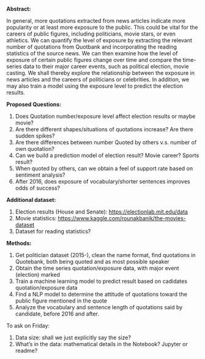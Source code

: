 **Abstract:**

In general, more quotations extracted from news articles indicate more popularity or at least more exposure to the public. This could be vital for the careers of public figures, including politicians, movie stars, or even athletics. We can quantify the level of exposure by extracting the relevant number of quotations from Quotbank and incorporating the reading statistics of the source news. We can then examine how the level of exposure of certain public figures change over time and compare the time-series data to their major career events, such as political election, movie casting. We shall thereby explore the relationship between the exposure in news articles and the careers of politicians or celebrities. In addition, we may also train a model using the exposure level to predict the election results.
	
**Proposed Questions:**	
1. Does Quotation number/exposure level affect election results or maybe movie?
2. Are there different shapes/situations of quotations increase? Are there sudden spikes?
3. Are there differences between number Quoted by others v.s. number of own quotation?
4. Can we build a prediction model of election result? Movie career? Sports result?
5. When quoted by others, can we obtain a feel of support rate based on sentiment analysis?
6. After 2016, does exposure of vocabulary/shorter sentences improves odds of success?

**Additional dataset:**
1. Election results (House and Senate): https://electionlab.mit.edu/data	
2. Movie statistics: https://www.kaggle.com/rounakbanik/the-movies-dataset
3. Dataset for reading statistics?

**Methods:**
1. Get politician dataset (2015-), clean the name format, find quotations in Quotebank, both being quoted and as most possible speaker
2. Obtain the time series quotation/exposure data, with major event (election) marked
3. Train a machine learning model to predict result based on cadidates quotation/exposure data
4. Find a NLP model to determine the attitude of quotations toward the public figure mentioned in the quote
5. Analyze the vocabulary and sentence length of quotations said by candidate, before 2016 and after.


To ask on Friday:
1. Data size: shall we just explicitly say the size?
2. What’s in the data: mathematical details in the Notebook? Jupyter or readme?

 
